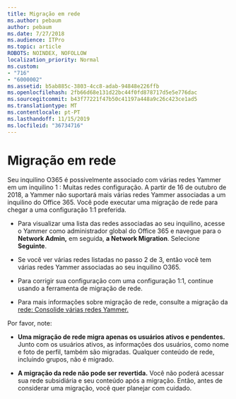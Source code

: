 ```yaml
---
title: Migração em rede
ms.author: pebaum
author: pebaum
ms.date: 7/27/2018
ms.audience: ITPro
ms.topic: article
ROBOTS: NOINDEX, NOFOLLOW
localization_priority: Normal
ms.custom:
- "716"
- "6000002"
ms.assetid: b5ab885c-3803-4cc8-adab-94848e226ffb
ms.openlocfilehash: 2fb66d68e131d22bc44f0fd878717d5e5e776dac
ms.sourcegitcommit: b43f77221f47b50c41197a448a9c26c423ce1ad5
ms.translationtype: MT
ms.contentlocale: pt-PT
ms.lasthandoff: 11/15/2019
ms.locfileid: "36734716"
---
```

# <a name="network-migration"></a>Migração em rede

Seu inquilino O365 é possivelmente associado com várias redes Yammer em um inquilino 1 : Muitas redes configuração. A partir de 16 de outubro de 2018, a Yammer não suportará mais várias redes Yammer associadas a um inquilino do Office 365. Você pode executar uma migração de rede para chegar a uma configuração 1:1 preferida.
  
- Para visualizar uma lista das redes associadas ao seu inquilino, acesse o Yammer como administrador global do Office 365 e navegue para o **Network Admin,** em seguida, **a Network Migration**. Selecione **Seguinte**.

- Se você ver várias redes listadas no passo 2 de 3, então você tem várias redes Yammer associadas ao seu inquilino O365.

- Para corrigir sua configuração com uma configuração 1:1, continue usando a ferramenta de migração de rede.

- Para mais informações sobre migração de rede, consulte a migração da [rede: Consolide várias redes Yammer.](https://docs.microsoft.com/yammer/configure-your-yammer-network/consolidate-multiple-yammer-networks)

Por favor, note:
  
- **Uma migração de rede migra apenas os usuários ativos e pendentes.** Junto com os usuários ativos, as informações dos usuários, como nome e foto de perfil, também são migradas. Qualquer conteúdo de rede, incluindo grupos, não é migrado.

- **A migração da rede não pode ser revertida.** Você não poderá acessar sua rede subsidiária e seu conteúdo após a migração. Então, antes de considerar uma migração, você quer planejar com cuidado.
